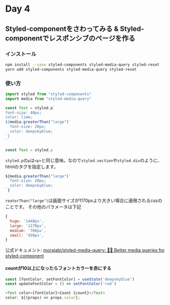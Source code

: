 Day 4
===

Styled-componentをさわってみる & Styled-componentでレスポンシブのページを作る
---

### インストール

```bash
npm install --save styled-components styled-media-query styled-reset
yarn add styled-components styled-media-query styled-reset
```

### 使い方

```js
import styled from "styled-components"
import media from "styled-media-query"
```

```js
const Text = styled.p`
font-size: 40px;
color: lime;
${media.greaterThan("large")`
  font-size: 20px;
  color: deepskyblue;
`}
`
```

```js
const Text = styled.p
```

`styled.p`の`p`は`<p>`と同じ意味。なので`styled.section`や`styled.div`のように、htmlのタグを指定します。

```js
${media.greaterThan("large")`
  font-size: 20px;
  color: deepskyblue;
`}
```

`reaterThan("large")`は画面サイズが1170pxより大きい場合に適用されるcssのことです。
その他のパラメータは下記

```js
{
  huge: '1440px',
  large: '1170px',
  medium: '768px',
  small: '450px',
}
```

公式ドキュメント: [morajabi/styled\-media\-query: 💅💍 Better media queries for styled\-component](https://github.com/morajabi/styled-media-query)


#### countが10以上になったらフォントカラーを赤にする

```js
const [fontColor, setFontColor] = useState('deepskyblue')
const updateFontColor = () => setFontColor('red')

<Text color={fontColor}>Count {count}</Text>
color: ${(props) => props.color};
```